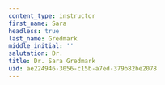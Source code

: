 ```yaml
---
content_type: instructor
first_name: Sara
headless: true
last_name: Gredmark
middle_initial: ''
salutation: Dr.
title: Dr. Sara Gredmark
uid: ae224946-3056-c15b-a7ed-379b82be2078
---
```

